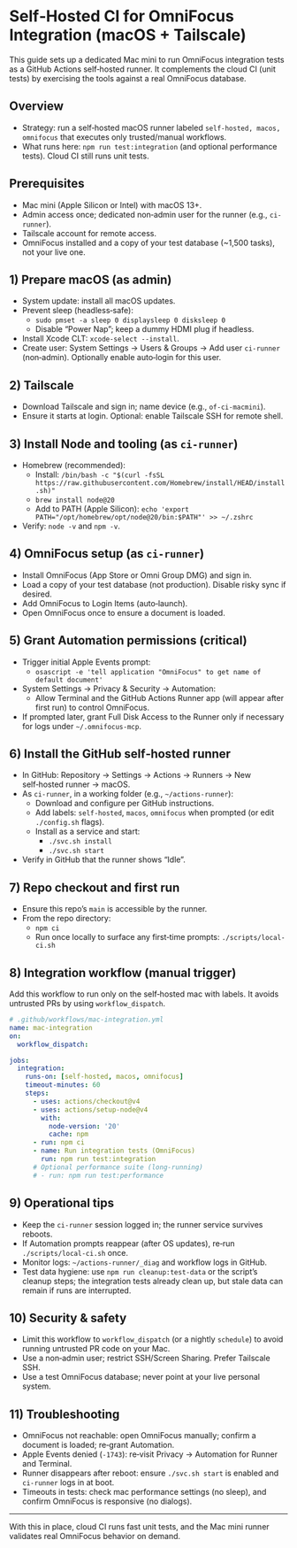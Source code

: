 # Self‑Hosted CI for OmniFocus Integration (macOS + Tailscale)

This guide sets up a dedicated Mac mini to run OmniFocus integration tests as a GitHub Actions self‑hosted runner. It complements the cloud CI (unit tests) by exercising the tools against a real OmniFocus database.

## Overview
- Strategy: run a self‑hosted macOS runner labeled `self-hosted, macos, omnifocus` that executes only trusted/manual workflows.
- What runs here: `npm run test:integration` (and optional performance tests). Cloud CI still runs unit tests.

## Prerequisites
- Mac mini (Apple Silicon or Intel) with macOS 13+.
- Admin access once; dedicated non‑admin user for the runner (e.g., `ci-runner`).
- Tailscale account for remote access.
- OmniFocus installed and a copy of your test database (~1,500 tasks), not your live one.

## 1) Prepare macOS (as admin)
- System update: install all macOS updates.
- Prevent sleep (headless‑safe):
  - `sudo pmset -a sleep 0 displaysleep 0 disksleep 0`
  - Disable “Power Nap”; keep a dummy HDMI plug if headless.
- Install Xcode CLT: `xcode-select --install`.
- Create user: System Settings → Users & Groups → Add user `ci-runner` (non‑admin). Optionally enable auto‑login for this user.

## 2) Tailscale
- Download Tailscale and sign in; name device (e.g., `of-ci-macmini`).
- Ensure it starts at login. Optional: enable Tailscale SSH for remote shell.

## 3) Install Node and tooling (as `ci-runner`)
- Homebrew (recommended):
  - Install: `/bin/bash -c "$(curl -fsSL https://raw.githubusercontent.com/Homebrew/install/HEAD/install.sh)"`
  - `brew install node@20`
  - Add to PATH (Apple Silicon): `echo 'export PATH="/opt/homebrew/opt/node@20/bin:$PATH"' >> ~/.zshrc`
- Verify: `node -v` and `npm -v`.

## 4) OmniFocus setup (as `ci-runner`)
- Install OmniFocus (App Store or Omni Group DMG) and sign in.
- Load a copy of your test database (not production). Disable risky sync if desired.
- Add OmniFocus to Login Items (auto‑launch).
- Open OmniFocus once to ensure a document is loaded.

## 5) Grant Automation permissions (critical)
- Trigger initial Apple Events prompt:
  - `osascript -e 'tell application "OmniFocus" to get name of default document'`
- System Settings → Privacy & Security → Automation:
  - Allow Terminal and the GitHub Actions Runner app (will appear after first run) to control OmniFocus.
- If prompted later, grant Full Disk Access to the Runner only if necessary for logs under `~/.omnifocus-mcp`.

## 6) Install the GitHub self‑hosted runner
- In GitHub: Repository → Settings → Actions → Runners → New self‑hosted runner → macOS.
- As `ci-runner`, in a working folder (e.g., `~/actions-runner`):
  - Download and configure per GitHub instructions.
  - Add labels: `self-hosted`, `macos`, `omnifocus` when prompted (or edit `./config.sh` flags).
  - Install as a service and start:
    - `./svc.sh install`
    - `./svc.sh start`
- Verify in GitHub that the runner shows “Idle”.

## 7) Repo checkout and first run
- Ensure this repo’s `main` is accessible by the runner.
- From the repo directory:
  - `npm ci`
  - Run once locally to surface any first‑time prompts: `./scripts/local-ci.sh`

## 8) Integration workflow (manual trigger)
Add this workflow to run only on the self‑hosted mac with labels. It avoids untrusted PRs by using `workflow_dispatch`.

```yaml
# .github/workflows/mac-integration.yml
name: mac-integration
on:
  workflow_dispatch:

jobs:
  integration:
    runs-on: [self-hosted, macos, omnifocus]
    timeout-minutes: 60
    steps:
      - uses: actions/checkout@v4
      - uses: actions/setup-node@v4
        with:
          node-version: '20'
          cache: npm
      - run: npm ci
      - name: Run integration tests (OmniFocus)
        run: npm run test:integration
      # Optional performance suite (long‑running)
      # - run: npm run test:performance
```

## 9) Operational tips
- Keep the `ci-runner` session logged in; the runner service survives reboots.
- If Automation prompts reappear (after OS updates), re‑run `./scripts/local-ci.sh` once.
- Monitor logs: `~/actions-runner/_diag` and workflow logs in GitHub.
- Test data hygiene: use `npm run cleanup:test-data` or the script’s cleanup steps; the integration tests already clean up, but stale data can remain if runs are interrupted.

## 10) Security & safety
- Limit this workflow to `workflow_dispatch` (or a nightly `schedule`) to avoid running untrusted PR code on your Mac.
- Use a non‑admin user; restrict SSH/Screen Sharing. Prefer Tailscale SSH.
- Use a test OmniFocus database; never point at your live personal system.

## 11) Troubleshooting
- OmniFocus not reachable: open OmniFocus manually; confirm a document is loaded; re‑grant Automation.
- Apple Events denied (`-1743`): re‑visit Privacy → Automation for Runner and Terminal.
- Runner disappears after reboot: ensure `./svc.sh start` is enabled and `ci-runner` logs in at boot.
- Timeouts in tests: check mac performance settings (no sleep), and confirm OmniFocus is responsive (no dialogs).

---
With this in place, cloud CI runs fast unit tests, and the Mac mini runner validates real OmniFocus behavior on demand.

